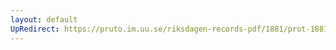 ```yaml
---
layout: default
UpRedirect: https://pruto.im.uu.se/riksdagen-records-pdf/1881/prot-1881--fk--008/prot-1881--fk--008_002.pdf
---
```

